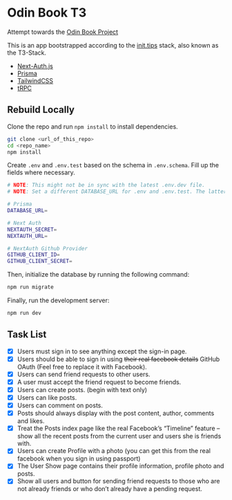 # Odin Book T3

Attempt towards the [Odin Book Project](https://www.theodinproject.com/lessons/nodejs-odin-book)

This is an app bootstrapped according to the [init.tips](https://init.tips) stack, also known as the T3-Stack.

- [Next-Auth.js](https://next-auth.js.org)
- [Prisma](https://prisma.io)
- [TailwindCSS](https://tailwindcss.com)
- [tRPC](https://trpc.io)

## Rebuild Locally

Clone the repo and run `npm install` to install dependencies.

```bash
git clone <url_of_this_repo>
cd <repo_name>
npm install
```

Create `.env` and `.env.test` based on the schema in `.env.schema`. Fill up the fields where necessary.

```bash
# NOTE: This might not be in sync with the latest .env.dev file.
# NOTE: Set a different DATABASE_URL for .env and .env.test. The latter will be used for testing.

# Prisma
DATABASE_URL=

# Next Auth
NEXTAUTH_SECRET=
NEXTAUTH_URL=

# NextAuth Github Provider
GITHUB_CLIENT_ID=
GITHUB_CLIENT_SECRET=
```

Then, initialize the database by running the following command:

```bash
npm run migrate
```

Finally, run the development server:

```bash
npm run dev
```

## Task List

- [x]  Users must sign in to see anything except the sign-in page.
- [x]  Users should be able to sign in using ~~their real facebook details~~ GitHub OAuth (Feel free to replace it with Facebook).
- [x]  Users can send friend requests to other users.
- [x]  A user must accept the friend request to become friends.
- [x]  Users can create posts. (begin with text only)
- [x]  Users can like posts.
- [x]  Users can comment on posts.
- [x]  Posts should always display with the post content, author, comments and likes.
- [x]  Treat the Posts index page like the real Facebook’s “Timeline” feature – show all the recent posts from the current user and users she is friends with.
- [x]  Users can create Profile with a photo (you can get this from the real facebook when you sign in using passport)
- [x]  The User Show page contains their profile information, profile photo and posts.
- [x]  Show all users and button for sending friend requests to those who are not already friends or who don’t already have a pending request.